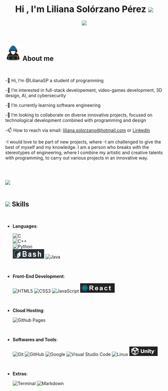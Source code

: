 <h1 align="center"><b>Hi , I'm Liliana Solórzano Pérez </b><img src="https://media.giphy.com/media/hvRJCLFzcasrR4ia7z/giphy.gif" width="35"></h1>

<p align="center">
  <a href="https://github.com/DenverCoder1/readme-typing-svg"><img src="https://readme-typing-svg.herokuapp.com?font=Time+New+Roman&color=cyan&size=25&center=true&vCenter=true&width=600&height=100&lines=Assalamu+O+Alaikum+Warahmatullah..&hearts;++;Self-taught+Front-End+Developer,;Computer+Science+Student,;CTF+Newbie,;Active+Learner/Researcher,;Love+to+learn+new+stuffs..<3"></a>
</p>


<br>


## <picture><img src = "https://github.com/0xAbdulKhalid/0xAbdulKhalid/raw/main/assets/mdImages/about_me.gif" width = 50px></picture> **About me**

<br>

-👋 Hi, I’m @LilianaSP a student of programming

-👀 I’m interested in full-stack developement, video-games development, 3D design, AI, and cybersecurity

-🌱 I’m currently learning software engineering

-💞️ I’m looking to collaborate on diverse innovative projects, focused on technological development combined with programming and design

-📫 How to reach via email: liliana.solorzano@hotmail.com or [Linkedin](linkedin.com/in/liliana-solórzano-pérez-8b1013205)

-I would love to be part of new projects, where -I am challenged to give the best of myself and my knowledge. I am a person who breaks with the stereotypes of engineering, where I combine my artistic and creative talents with programming, to carry out various projects in an innovative way.

<br><br>

<img src="https://user-images.githubusercontent.com/73097560/115834477-dbab4500-a447-11eb-908a-139a6edaec5c.gif"><br><br>

## <img src="https://media2.giphy.com/media/QssGEmpkyEOhBCb7e1/giphy.gif?cid=ecf05e47a0n3gi1bfqntqmob8g9aid1oyj2wr3ds3mg700bl&rid=giphy.gif" width ="25"><b> Skills</b>
<br>

<p align="center">

- **Languages**:
    
   <p align="left">
    <img src="https://img.shields.io/badge/C%20-%232370ED.svg?style=for-the-badge&logo=c&logoColor=white" alt="C" width="50" height="30" />

    <br>
    <img src="https://img.shields.io/badge/C++%20-%2300599C.svg?style=for-the-badge&logo=c%2B%2B&logoColor=white" alt="C++" width="80" height="30" />
    <br>
    <img src="https://img.shields.io/badge/Python%20-%2314354C.svg?style=for-the-badge&logo=python&logoColor=white" alt="Python" width="100" height="30" />
    <br>
    <img src="Bash.png" alt="Bash" width="100" height="30" />
    <img src="https://1000marcas.net/wp-content/uploads/2020/11/Java-logo.jpg" alt="Java" width="100" height="30" />
</p>

<br>   
    
- **Front-End Development**:

   ![HTML5](https://img.shields.io/badge/HTML5%20-%23E34F26.svg?style=for-the-badge&logo=html5&logoColor=white)
   ![CSS3](https://img.shields.io/badge/CSS%20-%231572B6.svg?style=for-the-badge&logo=css3&logoColor=white)
   ![JavaScript](https://img.shields.io/badge/JavaScript%20-%23F7DF1E.svg?style=for-the-badge&logo=javascript&logoColor=black)
   <img src="React.png" alt="Bash" width="110" height="30" />

<br>

- **Cloud Hosting**:

    ![Github Pages](https://img.shields.io/badge/GitHub%20Pages-%23327FC7.svg?style=for-the-badge&logo=github&logoColor=white)
    
<br>

- **Softwares and Tools**:

    ![Git](https://img.shields.io/badge/git-%23F05033.svg?style=for-the-badge&logo=git&logoColor=white)
    ![GitHub](https://img.shields.io/badge/github-%23121011.svg?style=for-the-badge&logo=github&logoColor=white)
    ![Google](https://img.shields.io/badge/google-%234285F4.svg?style=for-the-badge&logo=google&logoColor=white)
    ![Visual Studio Code](https://img.shields.io/badge/Visual%20Studio%20Code-0078d7.svg?style=for-the-badge&logo=visual-studio-code&logoColor=white)
    ![Linux](https://img.shields.io/badge/Linux-FCC624?style=for-the-badge&logo=linux&logoColor=black) 
    <img src="unity.png" alt="Unity" width="90" height="30" />

<br>

- **Extras**:

    ![Terminal](https://img.shields.io/badge/Terminal-%23054020?style=for-the-badge&logo=gnu-bash&logoColor=white)
    ![Markdown](https://img.shields.io/badge/markdown-%23000000.svg?style=for-the-badge&logo=markdown&logoColor=white)   


</p>

<br>
